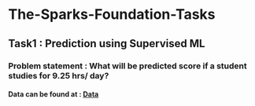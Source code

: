 # The-Sparks-Foundation-Tasks

## **Task1 : Prediction using Supervised ML**

### Problem statement : What will be predicted score if a student studies for 9.25 hrs/ day?

#### Data can be found at : [Data](http://bit.ly/w-data)
